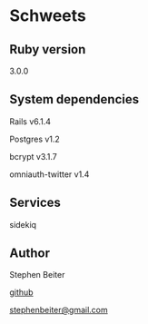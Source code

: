# Schweets

## Ruby version

3.0.0

## System dependencies

Rails v6.1.4

Postgres v1.2

bcrypt v3.1.7

omniauth-twitter v1.4

## Services

sidekiq

## Author

Stephen Beiter

[github](https://github.com/stephenbeiter)

[stephenbeiter@gmail.com](mailto:stephenbeiter@gmail.com)
